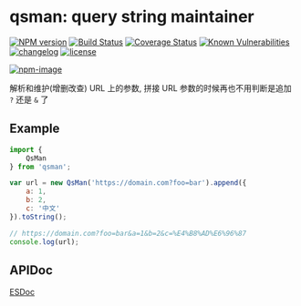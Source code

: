 # qsman: query string maintainer

[![NPM version][npm-image]][npm-url] [![Build Status][ci-status-image]][ci-status-url] [![Coverage Status][coverage-status-image]][coverage-status-url] [![Known Vulnerabilities][vulnerabilities-status-image]][vulnerabilities-status-url] [![changelog][changelog-image]][changelog-url] [![license][license-image]][license-url]

[vulnerabilities-status-image]: https://snyk.io/test/npm/qsman/badge.svg
[vulnerabilities-status-url]: https://snyk.io/test/npm/qsman
[ci-status-image]: https://travis-ci.org/ufologist/qsman.svg?branch=master
[ci-status-url]: https://travis-ci.org/ufologist/qsman
[coverage-status-image]: https://coveralls.io/repos/github/ufologist/qsman/badge.svg?branch=master
[coverage-status-url]: https://coveralls.io/github/ufologist/qsman
[npm-image]: https://img.shields.io/npm/v/qsman.svg?style=flat-square
[npm-url]: https://npmjs.org/package/qsman
[license-image]: https://img.shields.io/github/license/ufologist/qsman.svg
[license-url]: https://github.com/ufologist/qsman/blob/master/LICENSE
[changelog-image]: https://img.shields.io/badge/CHANGE-LOG-blue.svg?style=flat-square
[changelog-url]: https://github.com/ufologist/qsman/blob/master/CHANGELOG.md

[![npm-image](https://nodei.co/npm/qsman.png?downloads=true&downloadRank=true&stars=true)](https://npmjs.com/package/qsman)

解析和维护(增删改查) URL 上的参数, 拼接 URL 参数的时候再也不用判断是追加 `?` 还是 `&` 了

## Example

```javascript
import {
    QsMan
} from 'qsman';

var url = new QsMan('https://domain.com?foo=bar').append({
    a: 1,
    b: 2,
    c: '中文'
}).toString();

// https://domain.com?foo=bar&a=1&b=2&c=%E4%B8%AD%E6%96%87
console.log(url);
```

## APIDoc

[ESDoc](https://doc.esdoc.org/github.com/ufologist/qsman/)
